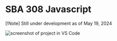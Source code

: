 # SBA 308 Javascript
[!Note]
Still under development as of May 19, 2024

![screenshot of project in VS Code](https://github.com/iiSurf/sba308/assets/87113036/1d294e58-1a9b-49a6-95eb-a7468cbd8f73)
